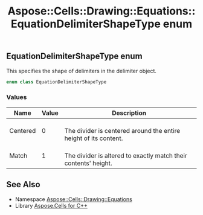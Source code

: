 ﻿---
title: Aspose::Cells::Drawing::Equations::EquationDelimiterShapeType enum
linktitle: EquationDelimiterShapeType
second_title: Aspose.Cells for C++ API Reference
description: 'Aspose::Cells::Drawing::Equations::EquationDelimiterShapeType enum. This specifies the shape of delimiters in the delimiter object in C++.'
type: docs
weight: 2300
url: /cpp/aspose.cells.drawing.equations/equationdelimitershapetype/
---
## EquationDelimiterShapeType enum


This specifies the shape of delimiters in the delimiter object.

```cpp
enum class EquationDelimiterShapeType
```

### Values

| Name | Value | Description |
| --- | --- | --- |
| Centered | 0 | <br>The divider is centered around the entire height of its content. |
| Match | 1 | <br>The divider is altered to exactly match their contents' height. |

## See Also

* Namespace [Aspose::Cells::Drawing::Equations](../)
* Library [Aspose.Cells for C++](../../)
